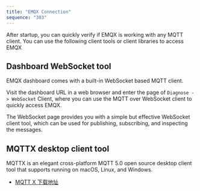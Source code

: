 ```yaml
---
title: "EMQX Connection"
sequence: "303"
---
```


After startup, you can quickly verify if EMQX is working with any MQTT client.
You can use the following client tools or client libraries to access EMQX

## Dashboard WebSocket tool

EMQX dashboard comes with a built-in WebSocket based MQTT client.

Visit the dashboard URL in a web browser and enter the page of `Diagnose -> WebSocket` Client,
where you can use the MQTT over WebSocket client to quickly access EMQX.

The WebSocket page provides you with a simple but effective WebSocket client tool,
which can be used for publishing, subscribing, and inspecting the messages.

## MQTTX desktop client tool

MQTTX is an elegant cross-platform MQTT 5.0 open source desktop client tool
that supports running on macOS, Linux, and Windows.

- [MQTT X 下载地址](https://mqttx.app/)


